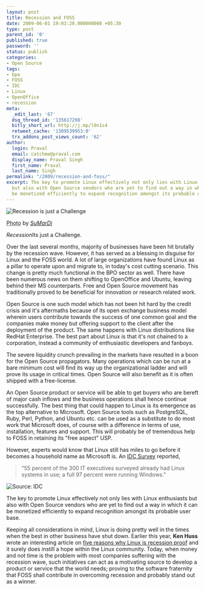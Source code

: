 ```yaml
---
layout: post
title: Recession and FOSS
date: 2009-06-01 19:03:20.000000000 +05:30
type: post
parent_id: '0'
published: true
password: ''
status: publish
categories:
- Open Source
tags:
- bpo
- FOSS
- IDC
- Linux
- OpenOffice
- recession
meta:
  _edit_last: '67'
  dsq_thread_id: '135617298'
  bitly_short_url: http://j.mp/l0n1s4
  retweet_cache: '1309539953:0'
  trx_addons_post_views_count: '62'
author:
  login: Praval
  email: catchme@praval.com
  display_name: Praval Singh
  first_name: Praval
  last_name: Singh
permalink: "/2009/recession-and-foss/"
excerpt: The key to promote Linux effectively not only lies with Linux enthusiasts
  but also with Open Source vendors who are yet to find out a way in which it can
  be monetized efficiently to expand recognition amongst its probable user base.
---
```

<div class="figure"><img src="/static/2009/06/foss-recession.jpg" alt="Recession is just a Challenge" />
<p class="credit"><abbr class="type" title="Photograph">Photo</abbr> by <cite><a href="http://www.flickr.com/photos/sumardi/3014082067/">SuMarDi</a></cite></p>
<p class="caption"><em class="title">Recession</em>Its just a Challenge.</p>
</div>
<p>Over the last several months, majority of businesses have been hit brutally by the recession wave. However, it has served as a blessing in disguise for Linux and the FOSS world. A lot of large organizations have found Linux as a pillar to operate upon and migrate to, in today's cost cutting scenario. This change is pretty much functional in the BPO sector as well. There have been numerous news on them shifting to OpenOffice and Ubuntu, leaving behind their MS counterparts. Free and Open Source movement has traditionally proved to be beneficial for innovation or research related work.</p>
<p>Open Source is one such model which has not been hit hard by the credit crisis and it's aftermaths because of its open exchange business model wherein users contribute towards the success of one common goal and the companies make money but offering support to the client after the deployment of the product. The same happens with Linux distributions like RedHat Enterprise. The best part about Linux is that it's not chained to a corporation, instead a community of enthusiastic developers and fanboys.</p>
<p>The severe liquidity crunch prevailing in the markets have resulted in a boon for the Open Source propagators. Many operations which can be run at a bare minimum cost will find its way up the organizational ladder and will prove its usage in critical times. Open Source will also benefit as it is often shipped with a free-license. </p>
<p>An Open Source product or service will be able to get buyers who are bereft of major cash inflows and the business operations shall hence continue successfully. The best thing that could happen to Linux is its emergence as the top alternative to Microsoft. Open Source tools such as PostgreSQL, Ruby, Perl, Python, and Ubuntu etc. can be used as a substitute to do most work that Microsoft does, of course with a difference in terms of use, installation, features and support. This will probably be of tremendous help to FOSS in retaining its "free aspect" USP. </p>
<p>However, experts would know that Linux still has miles to go before it becomes a household name as Microsoft is. An <a href="http://www.novell.com/news/press/it-organizations-turn-to-linux-in-economic-downturn">IDC Survey</a> reported, </p>
<blockquote><p>"55 percent of the 300 IT executives surveyed already had Linux systems in use; a full 97 percent were running Windows."</p></blockquote>
<p><img src="/static/2009/06/idc.png" alt="Source: IDC" /></p>
<p>The key to promote Linux effectively not only lies with Linux enthusiasts but also with Open Source vendors who are yet to find out a way in which it can be monetized efficiently to expand recognition amongst its probable user base.</p>
<p>Keeping all considerations in mind, Linux is doing pretty well in the times when the best in other business have shut down. Earlier this year, <strong>Ken Huss</strong> wrote an interesting article on <a href="http://www.daniweb.com/blogs/entry3845.html">five reasons why Linux is recession proof</a> and it surely does instill a hope within the Linux community. Today, when money and not time is the problem with most companies suffering with the recession wave, such initiatives can act as a motivating source to develop a product or service that the world needs; proving to the software fraternity that FOSS shall contribute in overcoming recession and probably stand out as a winner.</p>
